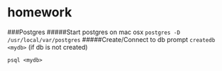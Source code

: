 # homework

###Postgres 
#####Start postgres on mac osx
`postgres -D /usr/local/var/postgres`
#####Create/Connect to db prompt
`createdb <mydb>` (if db is not created)

`psql <mydb>`
